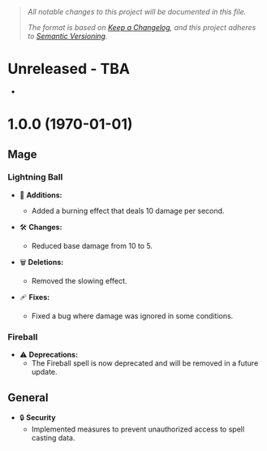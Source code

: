> *All notable changes to this project will be documented in this file.*
>
> *The format is based on [Keep a Changelog](https://keepachangelog.com/en/1.1.0/),*
> *and this project adheres to [Semantic Versioning](https://semver.org/spec/v2.0.0.html).*

# Unreleased - TBA
- 

# 1.0.0 (1970-01-01)

## Mage

### Lightning Ball
- 🌟 **Additions:**
    - Added a burning effect that deals 10 damage per second.

- 🛠️ **Changes:**
    - Reduced base damage from 10 to 5.

- 🗑️ **Deletions:**
    - Removed the slowing effect.

- 🩹 **Fixes:**
    - Fixed a bug where damage was ignored in some conditions.

### Fireball
- ⚠️ **Deprecations:**
    - The Fireball spell is now deprecated and will be removed in a future update.


## General
- 🔒 **Security**
    - Implemented measures to prevent unauthorized access to spell casting data.